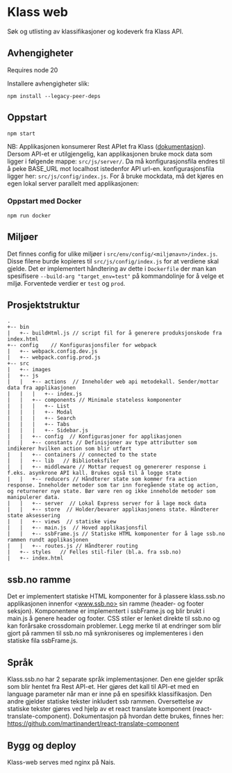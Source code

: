 # Klass web

Søk og utlisting av klassifikasjoner og kodeverk fra Klass API.

## Avhengigheter

Requires node 20

Installere avhengigheter slik:

```shell
npm install --legacy-peer-deps
```

## Oppstart

```shell
npm start
```

NB: Applikasjonen konsumerer Rest APIet fra Klass ([dokumentasjon](https://data.ssb.no/api/klass/v1/api-guide.html)). Dersom API-et er utilgjengelig, kan applikasjonen bruke mock data som ligger i følgende mappe: `src/js/server/`. Da må konfigurasjonsfila endres til å peke BASE_URL mot localhost istedenfor API url-en. konfigurasjonsfila ligger her: `src/js/config/index.js`. For å bruke mockdata, må det kjøres en egen lokal server parallelt med applikasjonen:

### Oppstart med Docker

```shell
npm run docker
```

## Miljøer

Det finnes config for ulike miljøer i `src/env/config/<miljønavn>/index.js`. Disse filene burde kopieres til `src/js/config/index.js` for at verdiene skal gjelde. Det er implementert håndtering av dette i `Dockerfile` der man kan spesifisere `--build-arg "target_env=test"` på kommandolinje for å velge et miljø. Forventede verdier er `test` og `prod`.

## Prosjektstruktur

```
.
+-- bin
|   +-- buildHtml.js // script fil for å generere produksjonskode fra index.html
+-- config    // Konfigurasjonsfiler for webpack
|   +-- webpack.config.dev.js
|   +-- webpack.config.prod.js
+-- src
|   +-- images
|   +-- js
|   |   +-- actions  // Inneholder web api metodekall. Sender/mottar data fra applikasjonen
|   |   |   +-- index.js
|   |   +-- components // Minimale stateless komponenter
|   |   |   +-- List
|   |   |   +-- Modal
|   |   |   +-- Search
|   |   |   +-- Tabs
|   |   |   +-- Sidebar.js
|   |   +-- config  // Konfigurasjoner for applikasjonen
|   |   +-- constants // Definisjoner av type attributter som indikerer hvilken action som blir utført
|   |   +-- containers // connected to the state
|   |   +-- lib   // Biblioteksfiler
|   |   +-- middleware // Mottar request og genererer response i f.eks. asynkrone API kall. Brukes også til å logge state
|   |   +-- reducers // Håndterer state som kommer fra action response. Inneholder metoder som tar inn foregående state og action, og returnerer nye state. Bør være ren og ikke inneholde metoder som manipulerer data.
|   |   +-- server  // Lokal Express server for å lage mock data
|   |   +-- store  // Holder/bevarer applikasjonens state. Håndterer state aksessering
|   |   +-- views  // statiske view
|   |   +-- main.js  // Hoved applikasjonsfil
|   |   +-- ssbFrame.js // Statiske HTML komponenter for å lage ssb.no rammen rundt applikasjonen
|   |   +-- routes.js // Håndterer routing
|   +-- styles   // Felles stil-filer (bl.a. fra ssb.no)
|   +-- index.html
```

## ssb.no ramme

Det er implementert statiske HTML komponenter for å plassere klass.ssb.no applikasjonen innenfor <www.ssb.no> sin ramme (header- og footer seksjon). Komponentene er implementert i ssbFrame.js og blir brukt i main.js å genere header og footer. CSS stiler er lenket direkte til ssb.no og kan forårsake crossdomain problemer. Legg merke til at endringer som blir gjort på rammen til ssb.no må synkroniseres og implementeres i den statiske fila ssbFrame.js.

## Språk

Klass.ssb.no har 2 separate språk implementasjoner. Den ene gjelder språk som blir hentet fra Rest API-et. Her gjøres det kall til API-et med en language parameter når man er inne på en spesifikk klassifikasjon. Den andre gjelder statiske tekster inkludert ssb rammen. Oversettelse av statiske tekster gjøres ved hjelp av et react translate komponent (react-translate-component). Dokumentasjon på hvordan dette brukes, finnes her: <https://github.com/martinandert/react-translate-component>

## Bygg og deploy

Klass-web serves med nginx på Nais.
